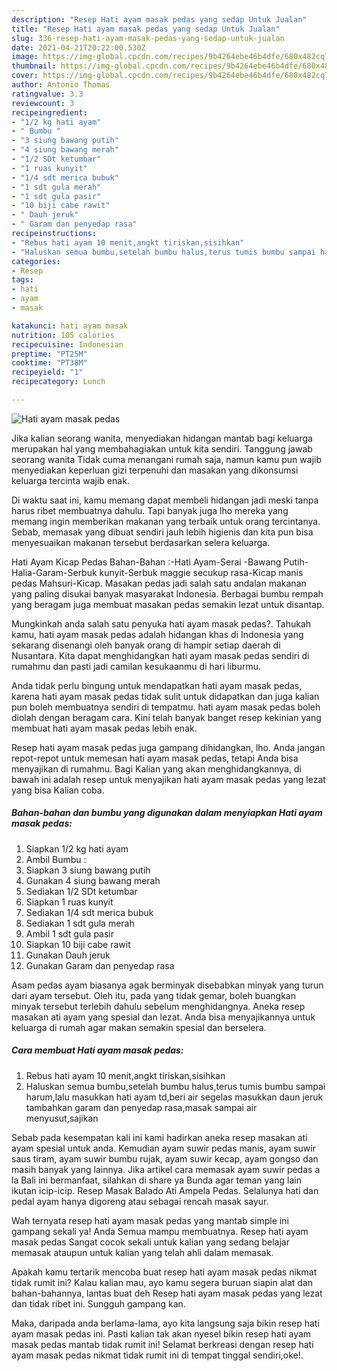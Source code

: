 ```yaml
---
description: "Resep Hati ayam masak pedas yang sedap Untuk Jualan"
title: "Resep Hati ayam masak pedas yang sedap Untuk Jualan"
slug: 336-resep-hati-ayam-masak-pedas-yang-sedap-untuk-jualan
date: 2021-04-21T20:22:00.530Z
image: https://img-global.cpcdn.com/recipes/9b4264ebe46b4dfe/680x482cq70/hati-ayam-masak-pedas-foto-resep-utama.jpg
thumbnail: https://img-global.cpcdn.com/recipes/9b4264ebe46b4dfe/680x482cq70/hati-ayam-masak-pedas-foto-resep-utama.jpg
cover: https://img-global.cpcdn.com/recipes/9b4264ebe46b4dfe/680x482cq70/hati-ayam-masak-pedas-foto-resep-utama.jpg
author: Antonio Thomas
ratingvalue: 3.3
reviewcount: 3
recipeingredient:
- "1/2 kg hati ayam"
- " Bumbu "
- "3 siung bawang putih"
- "4 siung bawang merah"
- "1/2 SDt ketumbar"
- "1 ruas kunyit"
- "1/4 sdt merica bubuk"
- "1 sdt gula merah"
- "1 sdt gula pasir"
- "10 biji cabe rawit"
- " Dauh jeruk"
- " Garam dan penyedap rasa"
recipeinstructions:
- "Rebus hati ayam 10 menit,angkt tiriskan,sisihkan"
- "Haluskan semua bumbu,setelah bumbu halus,terus tumis bumbu sampai harum,lalu masukkan hati ayam td,beri air segelas masukkan daun jeruk tambahkan garam dan penyedap rasa,masak sampai air menyusut,sajikan"
categories:
- Resep
tags:
- hati
- ayam
- masak

katakunci: hati ayam masak 
nutrition: 105 calories
recipecuisine: Indonesian
preptime: "PT25M"
cooktime: "PT38M"
recipeyield: "1"
recipecategory: Lunch

---
```



![Hati ayam masak pedas](https://img-global.cpcdn.com/recipes/9b4264ebe46b4dfe/680x482cq70/hati-ayam-masak-pedas-foto-resep-utama.jpg)

Jika kalian seorang wanita, menyediakan hidangan mantab bagi keluarga merupakan hal yang membahagiakan untuk kita sendiri. Tanggung jawab seorang  wanita Tidak cuma menangani rumah saja, namun kamu pun wajib menyediakan keperluan gizi terpenuhi dan masakan yang dikonsumsi keluarga tercinta wajib enak.

Di waktu  saat ini, kamu memang dapat membeli hidangan jadi meski tanpa harus ribet membuatnya dahulu. Tapi banyak juga lho mereka yang memang ingin memberikan makanan yang terbaik untuk orang tercintanya. Sebab, memasak yang dibuat sendiri jauh lebih higienis dan kita pun bisa menyesuaikan makanan tersebut berdasarkan selera keluarga. 

Hati Ayam Kicap Pedas Bahan-Bahan :-Hati Ayam-Serai -Bawang Putih-Halia-Garam-Serbuk kunyit-Serbuk maggie secukup rasa-Kicap manis pedas Mahsuri-Kicap. Masakan pedas jadi salah satu andalan makanan yang paling disukai banyak masyarakat Indonesia. Berbagai bumbu rempah yang beragam juga membuat masakan pedas semakin lezat untuk disantap.

Mungkinkah anda salah satu penyuka hati ayam masak pedas?. Tahukah kamu, hati ayam masak pedas adalah hidangan khas di Indonesia yang sekarang disenangi oleh banyak orang di hampir setiap daerah di Nusantara. Kita dapat menghidangkan hati ayam masak pedas sendiri di rumahmu dan pasti jadi camilan kesukaanmu di hari liburmu.

Anda tidak perlu bingung untuk mendapatkan hati ayam masak pedas, karena hati ayam masak pedas tidak sulit untuk didapatkan dan juga kalian pun boleh membuatnya sendiri di tempatmu. hati ayam masak pedas boleh diolah dengan beragam cara. Kini telah banyak banget resep kekinian yang membuat hati ayam masak pedas lebih enak.

Resep hati ayam masak pedas juga gampang dihidangkan, lho. Anda jangan repot-repot untuk memesan hati ayam masak pedas, tetapi Anda bisa menyajikan di rumahmu. Bagi Kalian yang akan menghidangkannya, di bawah ini adalah resep untuk menyajikan hati ayam masak pedas yang lezat yang bisa Kalian coba.

<!--inarticleads1-->

##### Bahan-bahan dan bumbu yang digunakan dalam menyiapkan Hati ayam masak pedas:

1. Siapkan 1/2 kg hati ayam
1. Ambil  Bumbu :
1. Siapkan 3 siung bawang putih
1. Gunakan 4 siung bawang merah
1. Sediakan 1/2 SDt ketumbar
1. Siapkan 1 ruas kunyit
1. Sediakan 1/4 sdt merica bubuk
1. Sediakan 1 sdt gula merah
1. Ambil 1 sdt gula pasir
1. Siapkan 10 biji cabe rawit
1. Gunakan  Dauh jeruk
1. Gunakan  Garam dan penyedap rasa


Asam pedas ayam biasanya agak berminyak disebabkan minyak yang turun dari ayam tersebut. Oleh itu, pada yang tidak gemar, boleh buangkan minyak tersebut terlebih dahulu sebelum menghidangnya. Aneka resep masakan ati ayam yang spesial dan lezat. Anda bisa menyajikannya untuk keluarga di rumah agar makan semakin spesial dan berselera. 

<!--inarticleads2-->

##### Cara membuat Hati ayam masak pedas:

1. Rebus hati ayam 10 menit,angkt tiriskan,sisihkan
1. Haluskan semua bumbu,setelah bumbu halus,terus tumis bumbu sampai harum,lalu masukkan hati ayam td,beri air segelas masukkan daun jeruk tambahkan garam dan penyedap rasa,masak sampai air menyusut,sajikan


Sebab pada kesempatan kali ini kami hadirkan aneka resep masakan ati ayam spesial untuk anda. Kemudian ayam suwir pedas manis, ayam suwir saus tiram, ayam suwir bumbu rujak, ayam suwir kecap, ayam gongso dan masih banyak yang lainnya. Jika artikel cara memasak ayam suwir pedas a la Bali ini bermanfaat, silahkan di share ya Bunda agar teman yang lain ikutan icip-icip. Resep Masak Balado Ati Ampela Pedas. Selalunya hati dan pedal ayam hanya digoreng atau sebagai rencah masak sayur. 

Wah ternyata resep hati ayam masak pedas yang mantab simple ini gampang sekali ya! Anda Semua mampu membuatnya. Resep hati ayam masak pedas Sangat cocok sekali untuk kalian yang sedang belajar memasak ataupun untuk kalian yang telah ahli dalam memasak.

Apakah kamu tertarik mencoba buat resep hati ayam masak pedas nikmat tidak rumit ini? Kalau kalian mau, ayo kamu segera buruan siapin alat dan bahan-bahannya, lantas buat deh Resep hati ayam masak pedas yang lezat dan tidak ribet ini. Sungguh gampang kan. 

Maka, daripada anda berlama-lama, ayo kita langsung saja bikin resep hati ayam masak pedas ini. Pasti kalian tak akan nyesel bikin resep hati ayam masak pedas mantab tidak rumit ini! Selamat berkreasi dengan resep hati ayam masak pedas nikmat tidak rumit ini di tempat tinggal sendiri,oke!.


